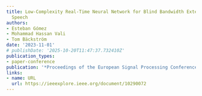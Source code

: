 ```yaml
---
title: Low-Complexity Real-Time Neural Network for Blind Bandwidth Extension of Wideband
  Speech
authors:
- Esteban Gómez
- Mohammad Hassan Vali
- Tom Bäckström
date: '2023-11-01'
# publishDate: '2025-10-20T11:47:37.732410Z'
publication_types:
- paper-conference
publication: '*Proceedings of the European Signal Processing Conference (EUSIPCO)*'
links:
- name: URL
  url: https://ieeexplore.ieee.org/document/10290072
---
```

